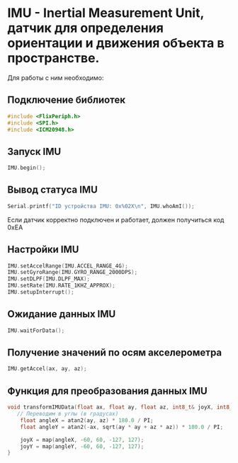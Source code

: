 # IMU - Inertial Measurement Unit, датчик для определения ориентации и движения объекта в пространстве.

Для работы с ним необходимо:

## Подключение библиотек
```C
#include <FlixPeriph.h>
#include <SPI.h>
#include <ICM20948.h>
```

## Запуск IMU
```C
IMU.begin();
```

## Вывод статуса IMU

```C
Serial.printf("ID устройства IMU: 0x%02X\n", IMU.whoAmI());
```
Если датчик корректно подключен и работает, должен получиться код 0xEA

## Настройки IMU
```C
IMU.setAccelRange(IMU.ACCEL_RANGE_4G);
IMU.setGyroRange(IMU.GYRO_RANGE_2000DPS);
IMU.setDLPF(IMU.DLPF_MAX);
IMU.setRate(IMU.RATE_1KHZ_APPROX);
IMU.setupInterrupt();
```

## Ожидание данных IMU
```C
IMU.waitForData();
```
## Получение значений по осям акселерометра
```C
IMU.getAccel(ax, ay, az);
```

## Функция для преобразования данных IMU
```C
void transformIMUData(float ax, float ay, float az, int8_t& joyX, int8_t& joyY) {
   // Переводим в углы (в градусах)
    float angleX = atan2(ay, az) * 180.0 / PI;
    float angleY = atan2(-ax, sqrt(ay * ay + az * az)) * 180.0 / PI;

    joyX = map(angleX, -60, 60, -127, 127);
    joyY = map(angleY, -60, 60, -127, 127);
}
```
